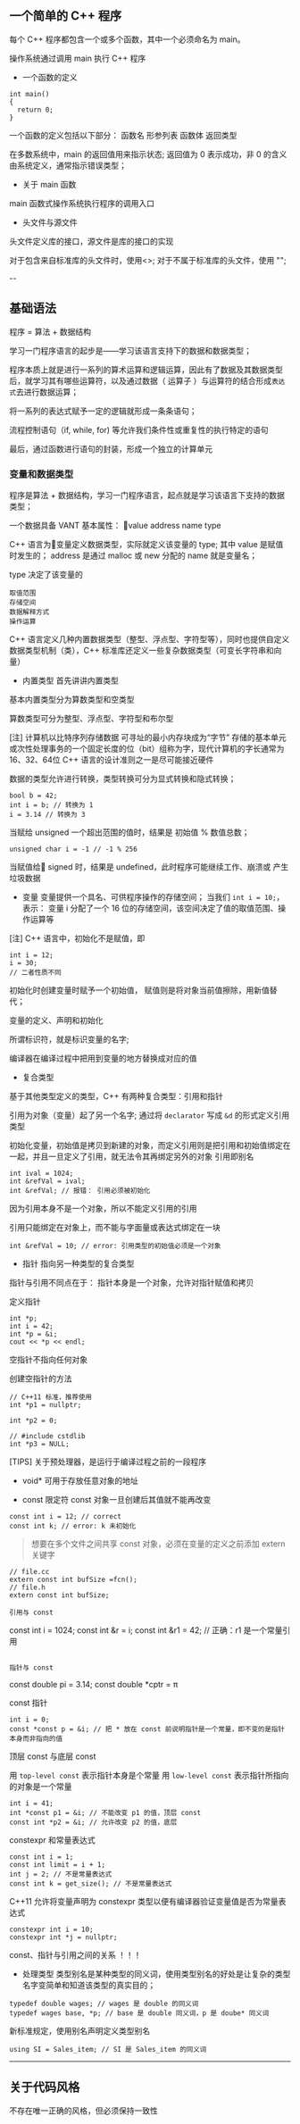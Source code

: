 ## 一个简单的 C++ 程序

每个 C++ 程序都包含一个或多个函数，其中一个必须命名为 main。

操作系统通过调用 main 执行 C++ 程序

- 一个函数的定义

```
int main()
{
  return 0;
}
```
一个函数的定义包括以下部分：
函数名
形参列表
函数体
返回类型

在多数系统中，main 的返回值用来指示状态;
返回值为 0 表示成功，非 0 的含义由系统定义，通常指示错误类型；

- 关于 main 函数

main 函数式操作系统执行程序的调用入口

- 头文件与源文件

头文件定义库的接口，源文件是库的接口的实现

对于包含来自标准库的头文件时，使用<>;
对于不属于标准库的头文件，使用 "";

--

## 基础语法

程序 = 算法 + 数据结构

学习一门程序语言的起步是——学习该语言支持下的数据和数据类型；

程序本质上就是进行一系列的算术运算和逻辑运算，因此有了数据及其数据类型后，就学习其有哪些运算符，以及通过数据（ 运算子 ）与运算符的结合形成``表达式``去进行数据运算；

将一系列的表达式赋予一定的逻辑就形成一条条语句；

流程控制语句（if, while, for) 等允许我们条件性或重复性的执行特定的语句

最后，通过函数进行语句的封装，形成一个独立的计算单元


### 变量和数据类型

程序是算法 + 数据结构，学习一门程序语言，起点就是学习该语言下支持的数据类型；

一个数据具备 VANT 基本属性：
value
address
name
type

C++ 语言为变量定义数据类型，实际就定义该变量的 type;
其中 value 是赋值时发生的；
address 是通过 malloc 或 new 分配的
name 就是变量名；

type 决定了该变量的
```
取值范围
存储空间
数据解释方式
操作运算
```

C++ 语言定义几种内置数据类型（整型、浮点型、字符型等），同时也提供自定义数据类型机制（类），C++ 标准库还定义一些复杂数据类型（可变长字符串和向量）

- 内置类型
首先讲讲内置类型

基本内置类型分为算数类型和空类型

算数类型可分为整型、浮点型、字符型和布尔型

[注]
计算机以比特序列存储数据
可寻址的最小内存块成为“字节”
存储的基本单元或次性处理事务的一个固定长度的位（bit）组称为字，现代计算机的字长通常为16、32、64位
C++ 语言的设计准则之一是尽可能接近硬件

数据的类型允许进行转换，类型转换可分为显式转换和隐式转换；

```
bool b = 42;
int i = b; // 转换为 1
i = 3.14 // 转换为 3
```
当赋给 unsigned 一个超出范围的值时，结果是 初始值 % 数值总数；
```
unsigned char i = -1 // -1 % 256
```
当赋值给 signed 时，结果是 undefined，此时程序可能继续工作、崩溃或 产生垃圾数据

- 变量
变量提供一个具名、可供程序操作的存储空间；
当我们 `int i = 10;`，表示：
变量 i 分配了一个 16 位的存储空间，该空间决定了值的取值范围、操作运算等

[注] C++ 语言中，初始化不是赋值，即
```
int i = 12;
i = 30;
// 二者性质不同
```
初始化时创建变量时赋予一个初始值，
赋值则是将对象当前值擦除，用新值替代；

变量的定义、声明和初始化

所谓标识符，就是标识变量的名字;

编译器在编译过程中把用到变量的地方替换成对应的值

- 复合类型

基于其他类型定义的类型，C++ 有两种复合类型：引用和指针

引用为对象（变量）起了另一个名字;
通过将 `declarator` 写成 `&d` 的形式定义引用类型

初始化变量，初始值是拷贝到新建的对象，而定义引用则是把引用和初始值绑定在一起，并且一旦定义了引用，就无法令其再绑定另外的对象
引用即别名

```
int ival = 1024;
int &refVal = ival;
int &refVal; // 报错： 引用必须被初始化
```
因为引用本身不是一个对象，所以不能定义引用的引用

引用只能绑定在对象上，而不能与字面量或表达式绑定在一块
```
int &refVal = 10; // error: 引用类型的初始值必须是一个对象
```

- 指针
指向另一种类型的复合类型

指针与引用不同点在于：
指针本身是一个对象，允许对指针赋值和拷贝

定义指针
```
int *p;
int i = 42;
int *p = &i;
cout << *p << endl;
```
空指针不指向任何对象

创建空指针的方法
```
// C++11 标准，推荐使用
int *p1 = nullptr;

int *p2 = 0;

// #include cstdlib
int *p3 = NULL;
```
[TIPS]
关于预处理器，是运行于编译过程之前的一段程序

- void*
可用于存放任意对象的地址

- const 限定符
const 对象一旦创建后其值就不能再改变
```
const int i = 12; // correct
const int k; // error: k 未初始化
```

> 想要在多个文件之间共享 const 对象，必须在变量的定义之前添加 extern 关键字
```
// file.cc
extern const int bufSize =fcn();
// file.h
extern const int bufSize;

引用与 const
```
const int i = 1024;
const int &r = i;
const int &r1 = 42; // 正确：r1 是一个常量引用
```

指针与 const
```
const double pi = 3.14;
const double *cptr = &pi;

const 指针
```
int i = 0;
const *const p = &i; // 把 * 放在 const 前说明指针是一个常量，即不变的是指针本身而非指向的值
```

顶层 const 与底层 const

用 `top-level const` 表示指针本身是个常量
用 `low-level const` 表示指针所指向的对象是一个常量
```
int i = 41;
int *const p1 = &i; // 不能改变 p1 的值，顶层 const
const int *p2 = &i; // 允许改变 p2 的值，底层 
```

constexpr 和常量表达式
```
const int i = 1;
const int limit = i + 1;
int j = 2; // 不是常量表达式
const int k = get_size(); // 不是常量表达式
```
C++11 允许将变量声明为 constexpr 类型以便有编译器验证变量值是否为常量表达式
```
constexpr int i = 10;
constexpr int *j = nullptr;
```

const、指针与引用之间的关系 ！！！

-  处理类型
类型别名是某种类型的同义词，使用类型别名的好处是让复杂的类型名字变简单和知道该类型的真实目的；

```
typedef double wages; // wages 是 double 的同义词
typedef wages base, *p; // base 是 double 同义词，p 是 doube* 同义词
```
新标准规定，使用别名声明定义类型别名

```
using SI = Sales_item; // SI 是 Sales_item 的同义词
```

---

## 关于代码风格

不存在唯一正确的风格，但必须保持一致性
